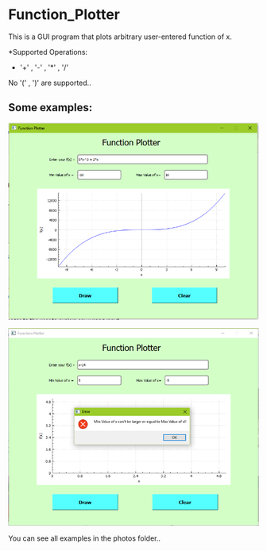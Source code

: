 # Function_Plotter
This is a GUI program that plots arbitrary user-entered function of x.

*Supported Operations:
+  '+' , '-' , '*' , '/'

No '(' , ')' are supported..

## Some examples:
![](photos/correct0.PNG)

![](photos/wrong1.PNG.png)

You can see all examples in the photos folder..
